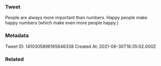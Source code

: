 ### Tweet
People are always more important than numbers. Happy people make happy numbers (which make even more people happy.)

### Metadata
Tweet ID: 1410305896165646338
Created At: 2021-06-30T18:35:02.000Z

### Related

